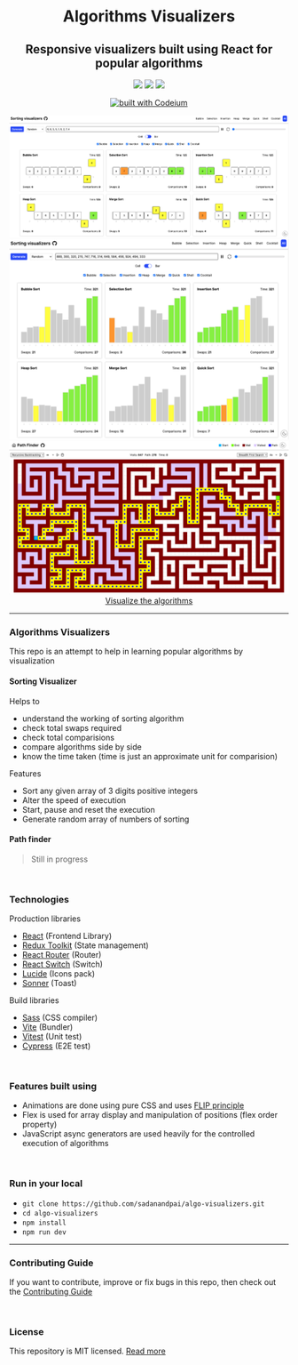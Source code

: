<div align="center">
  <h1>Algorithms Visualizers</h1>
  <h2>Responsive visualizers built using React for popular algorithms</h2>
  <div>
    <a name="stars"><img src="https://img.shields.io/github/stars/sadanandpai/algo-visualizers?style=for-the-badge"></a>
    <a name="forks"><img src="https://img.shields.io/github/forks/sadanandpai/algo-visualizers?logoColor=green&style=for-the-badge"></a>
    <a name="license"><img src="https://img.shields.io/github/license/sadanandpai/algo-visualizers?style=for-the-badge"></a>
  </div>

[![built with Codeium](https://codeium.com/badges/main)](https://codeium.com)

<a href="https://sadanandpai.github.io/algo-visualizers/"><img src="./public/images/cell.png" alt="cover" /></a>
<br/>
<a href="https://sadanandpai.github.io/algo-visualizers/"><img src="./public/images/bar.png" alt="cover" /></a>
<br/>
<a href="https://sadanandpai.github.io/algo-visualizers/"><img src="./public/images/path.png" alt="cover" /></a>
<a href="https://sadanandpai.github.io/algo-visualizers/">Visualize the
algorithms</a>

</div>

---

### Algorithms Visualizers

This repo is an attempt to help in learning popular algorithms by visualization

#### Sorting Visualizer

Helps to

- understand the working of sorting algorithm
- check total swaps required
- check total comparisions
- compare algorithms side by side
- know the time taken (time is just an approximate unit for comparision)

Features

- Sort any given array of 3 digits positive integers
- Alter the speed of execution
- Start, pause and reset the execution
- Generate random array of numbers of sorting

#### Path finder

> Still in progress

<br>

### Technologies

Production libraries

- [React](https://react.dev/) (Frontend Library)
- [Redux Toolkit](https://redux-toolkit.js.org/) (State management)
- [React Router](https://reactrouter.com/en/main/) (Router)
- [React Switch](https://react-switch.netlify.app/) (Switch)
- [Lucide](https://lucide.dev/) (Icons pack)
- [Sonner](https://sonner.emilkowal.ski/) (Toast)

Build libraries

- [Sass](https://sass-lang.com/) (CSS compiler)
- [Vite](https://vitejs.dev/) (Bundler)
- [Vitest](https://vitest.dev/) (Unit test)
- [Cypress](https://www.cypress.io/) (E2E test)

<br>

### Features built using

- Animations are done using pure CSS and uses
  [FLIP principle](https://aerotwist.com/blog/flip-your-animations/)
- Flex is used for array display and manipulation of positions (flex order
  property)
- JavaScript async generators are used heavily for the controlled execution of
  algorithms

<br>

### Run in your local

- `git clone https://github.com/sadanandpai/algo-visualizers.git`
- `cd algo-visualizers`
- `npm install`
- `npm run dev`

---

### Contributing Guide

If you want to contribute, improve or fix bugs in this repo, then check out the
[Contributing Guide](./CONTRIBUTING.md) <br/>

<br>

### License

This repository is MIT licensed. [Read more](./LICENSE)
